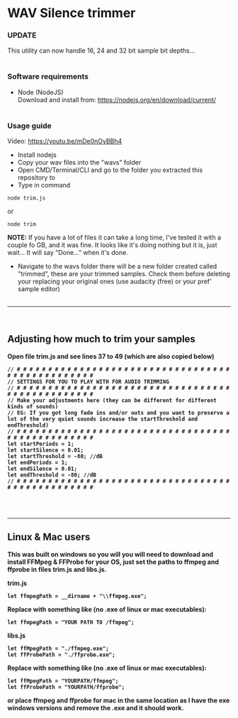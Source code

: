 # <b>WAV Silence trimmer</b>

### <b>UPDATE</b>
This utility can now handle 16, 24 and 32 bit sample bit depths...
<br><br>


### <b>Software requirements</b>
- Node (NodeJS)<br>
Download and install from:
https://nodejs.org/en/download/current/
<br><br>


### <b>Usage guide</b>

Video: https://youtu.be/mDe0nOyBBh4


- Install nodejs
- Copy your wav files into the "wavs" folder
- Open CMD/Terminal/CLI and go to the folder you extracted this repository to
- Type in command
```
node trim.js
```
or
```
node trim
```
<b>NOTE:</b> If you have a lot of files it can take a long time, I've tested it with a couple fo GB, and it was fine. It looks like it's doing nothing but it is, just wait... It will say "Done..." when it's done.

- Navigate to the wavs folder there will be a new folder created called "trimmed", these are your trimmed samples. Check them before deleting your replacing your original ones (use audacity (free) or your pref' sample editor)
<br><br>
<hr><br>

## <b>Adjusting how much to trim your samples
Open file trim.js and see lines 37 to 49 (which are also copied below)
```
// # # # # # # # # # # # # # # # # # # # # # # # # # # # # # # # # # # # # # # # # # # # # # # # #
// SETTINGS FOR YOU TO PLAY WITH FOR AUDIO TRIMMING
// # # # # # # # # # # # # # # # # # # # # # # # # # # # # # # # # # # # # # # # # # # # # # # # #
// Make your adjustments here (they can be different for different kinds of sounds)
// EG: If you got long fade ins and/or outs and you want to preserve a lot of the very quiet sounds increase the startThreshold and endThreshold)
// # # # # # # # # # # # # # # # # # # # # # # # # # # # # # # # # # # # # # # # # # # # # # # # #
let startPeriods = 1;
let startSilence = 0.01;
let startThreshold = -80; //dB
let endPeriods = 1;
let endSilence = 0.01;
let endThreshold = -80; //dB
// # # # # # # # # # # # # # # # # # # # # # # # # # # # # # # # # # # # # # # # # # # # # # # # #
```
<br><br>
<hr>


## <b>Linux & Mac users</b>

This was built on windows so you will you will need to download and install FFMpeg & FFProbe for your OS, just set the paths to ffmpeg and ffprobe in files trim.js and libs.js.

trim.js
```
let ffmpegPath = __dirname + "\\ffmpeg.exe";
```
Replace with something like (no .exe of linux or mac executables):
```
let ffmpegPath = "YOUR PATH TO /ffmpeg";
```

libs.js
```
let ffMpegPath = "./ffmpeg.exe";
let ffProbePath = "./ffprobe.exe";
```

Replace with something like (no .exe of linux or mac executables):
```
let ffMpegPath = "YOURPATH/ffmpeg";
let ffProbePath = "YOURPATH/ffprobe";
```

or place ffmpeg and ffprobe for mac in the same location as I have the exe windows versions and remove the .exe and it should work.